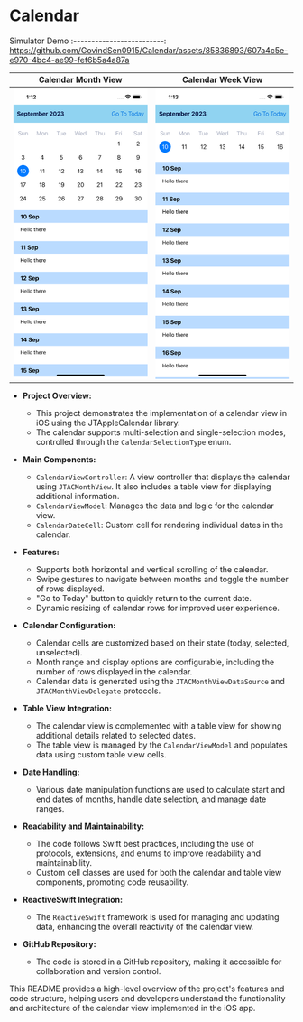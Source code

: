 # Calendar

Simulator Demo
:-------------------------:
https://github.com/GovindSen0915/Calendar/assets/85836893/607a4c5e-e970-4bc4-ae99-fef6b5a4a87a

Calendar Month View | Calendar Week View
:-------------------------:|:-------------------------:
<img alt="Products list" src="Screenshots/Month_View.png">|<img alt="Products list" src="Screenshots/Week_View.png">

- **Project Overview:**
  - This project demonstrates the implementation of a calendar view in iOS using the JTAppleCalendar library.
  - The calendar supports multi-selection and single-selection modes, controlled through the `CalendarSelectionType` enum.
  
- **Main Components:**
  - `CalendarViewController`: A view controller that displays the calendar using `JTACMonthView`. It also includes a table view for displaying additional information.
  - `CalendarViewModel`: Manages the data and logic for the calendar view.
  - `CalendarDateCell`: Custom cell for rendering individual dates in the calendar.

- **Features:**
  - Supports both horizontal and vertical scrolling of the calendar.
  - Swipe gestures to navigate between months and toggle the number of rows displayed.
  - "Go to Today" button to quickly return to the current date.
  - Dynamic resizing of calendar rows for improved user experience.
  
- **Calendar Configuration:**
  - Calendar cells are customized based on their state (today, selected, unselected).
  - Month range and display options are configurable, including the number of rows displayed in the calendar.
  - Calendar data is generated using the `JTACMonthViewDataSource` and `JTACMonthViewDelegate` protocols.
  
- **Table View Integration:**
  - The calendar view is complemented with a table view for showing additional details related to selected dates.
  - The table view is managed by the `CalendarViewModel` and populates data using custom table view cells.
  
- **Date Handling:**
  - Various date manipulation functions are used to calculate start and end dates of months, handle date selection, and manage date ranges.

- **Readability and Maintainability:**
  - The code follows Swift best practices, including the use of protocols, extensions, and enums to improve readability and maintainability.
  - Custom cell classes are used for both the calendar and table view components, promoting code reusability.

- **ReactiveSwift Integration:**
  - The `ReactiveSwift` framework is used for managing and updating data, enhancing the overall reactivity of the calendar view.
  
- **GitHub Repository:**
  - The code is stored in a GitHub repository, making it accessible for collaboration and version control.

This README provides a high-level overview of the project's features and code structure, helping users and developers understand the functionality and architecture of the calendar view implemented in the iOS app.

